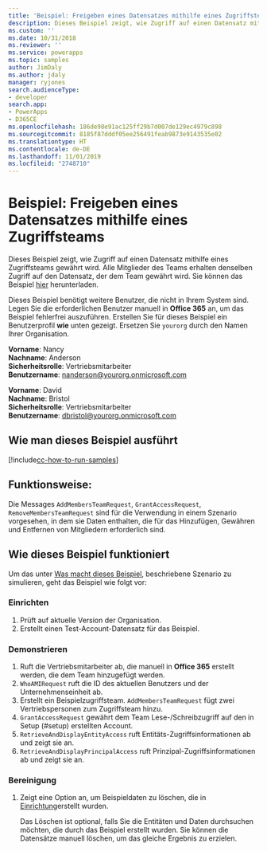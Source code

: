 ```yaml
---
title: 'Beispiel: Freigeben eines Datensatzes mithilfe eines Zugriffsteams (Common Data Service) | Microsoft-Dokumentation'
description: Dieses Beispiel zeigt, wie Zugriff auf einen Datensatz mithilfe eines Zugriffsteams gewährt wird.
ms.custom: ''
ms.date: 10/31/2018
ms.reviewer: ''
ms.service: powerapps
ms.topic: samples
author: JimDaly
ms.author: jdaly
manager: ryjones
search.audienceType:
- developer
search.app:
- PowerApps
- D365CE
ms.openlocfilehash: 186de98e91ac125ff29b7d007de129ec4979c898
ms.sourcegitcommit: 8185f87dddf05ee256491feab9873e9143535e02
ms.translationtype: HT
ms.contentlocale: de-DE
ms.lasthandoff: 11/01/2019
ms.locfileid: "2748710"
---
```

# <a name="sample-share-a-record-using-an-access-team"></a>Beispiel: Freigeben eines Datensatzes mithilfe eines Zugriffsteams

<!-- https://docs.microsoft.com/dynamics365/customer-engagement/developer/sample-share-record-using-access-team -->

Dieses Beispiel zeigt, wie Zugriff auf einen Datensatz mithilfe eines Zugriffsteams gewährt wird. Alle Mitglieder des Teams erhalten denselben Zugriff auf den Datensatz, der dem Team gewährt wird. Sie können das Beispiel [hier](https://github.com/Microsoft/PowerApps-Samples/tree/master/cds/orgsvc/C%23/ShareRecordUsingAccessTeam) herunterladen.

Dieses Beispiel benötigt weitere Benutzer, die nicht in Ihrem System sind. Legen Sie die erforderlichen Benutzer manuell in **Office 365** an, um das Beispiel fehlerfrei auszuführen. Erstellen Sie für dieses Beispiel ein Benutzerprofil **wie** unten gezeigt. Ersetzen Sie `yourorg` durch den Namen Ihrer Organisation.

**Vorname**: Nancy<br/>
**Nachname**: Anderson<br/>
**Sicherheitsrolle**: Vertriebsmitarbeiter<br/>
**Benutzername**: nanderson@yourorg.onmicrosoft.com<br/>

**Vorname**: David<br/>
**Nachname**: Bristol<br/>
**Sicherheitsrolle**: Vertriebsmitarbeiter<br/>
**Benutzername**: dbristol@yourorg.onmicrosoft.com<br/>

## <a name="how-to-run-this-sample"></a>Wie man dieses Beispiel ausführt

[!include[cc-how-to-run-samples](../../includes/cc-how-to-run-samples.md)]

## <a name="what-this-sample-does"></a>Funktionsweise:

Die Messages `AddMembersTeamRequest`, `GrantAccessRequest`, `RemoveMembersTeamRequest` sind für die Verwendung in einem Szenario vorgesehen, in dem sie Daten enthalten, die für das Hinzufügen, Gewähren und Entfernen von Mitgliedern erforderlich sind.

## <a name="how-this-sample-works"></a>Wie dieses Beispiel funktioniert

Um das unter [Was macht dieses Beispiel](#what-this-sample-does), beschriebene Szenario zu simulieren, geht das Beispiel wie folgt vor:

### <a name="setup"></a>Einrichten

1. Prüft auf aktuelle Version der Organisation.
2. Erstellt einen Test-Account-Datensatz für das Beispiel.

### <a name="demonstrate"></a>Demonstrieren

1. Ruft die Vertriebsmitarbeiter ab, die manuell in **Office 365** erstellt werden, die dem Team hinzugefügt werden.
1. `WhoAMIRequest` ruft die ID des aktuellen Benutzers und der Unternehmenseinheit ab.
1. Erstellt ein Beispielzugriffsteam. `AddMembersTeamRequest` fügt zwei Vertriebspersonen zum Zugriffsteam hinzu.
1. `GrantAccessRequest` gewährt dem Team Lese-/Schreibzugriff auf den in Setup (#setup) erstellten Account.
1. `RetrieveAndDisplayEntityAccess` ruft Entitäts-Zugriffsinformationen ab und zeigt sie an.
1. `RetrieveAndDisplayPrincipalAccess` ruft Prinzipal-Zugriffsinformationen ab und zeigt sie an.

### <a name="clean-up"></a>Bereinigung

1. Zeigt eine Option an, um Beispieldaten zu löschen, die in [Einrichtung](#setup)erstellt wurden.

    Das Löschen ist optional, falls Sie die Entitäten und Daten durchsuchen möchten, die durch das Beispiel erstellt wurden. Sie können die Datensätze manuell löschen, um das gleiche Ergebnis zu erzielen.
